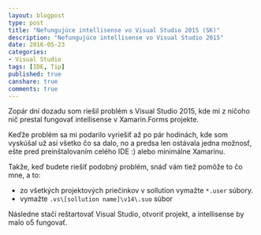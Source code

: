 ```yaml
---
layout: blogpost
type: post
title: "Nefungujúce intellisense vo Visual Studio 2015 (SK)"
description: "Nefungujúce intellisense vo Visual Studio 2015"
date: 2016-05-23
categories:
- Visual Studio
tags: [IDE, Tip]
published: true
canshare: true
comments: true
---
```


Zopár dní dozadu som riešil problém s Visual Studio 2015, kde mi z ničoho nič prestal fungovať intellisense v Xamarin.Forms projekte. 

Keďže problém sa mi podarilo vyriešiť až po pár hodinách, kde som vyskúšal už asi všetko čo sa dalo, no a predsa len ostávala jedna možnosť, ešte pred preinštalovaním celého IDE :) alebo minimálne Xamarinu.

Takže, keď budete riešiť podobný problém, snáď vám tiež pomôže to čo mne, a to:

- zo všetkých projektových priečinkov v sollution vymažte `*.user` súbory.
- vymažte `.vs\[sollution name]\v14\.suo` súbor

Následne stačí reštartovať Visual Studio, otvoriť projekt, a intellisense by malo o5 fungovať.


